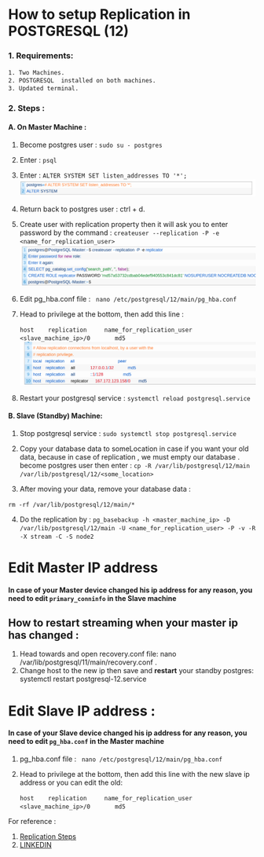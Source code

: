 # How to setup Replication in POSTGRESQL (12)

### 1. Requirements: 
    1. Two Machines.
    2. POSTGRESQL  installed on both machines.
    3. Updated terminal.

### 2. Steps : 

#### A. On Master Machine :
1. Become postgres user :
`sudo su - postgres`
2. Enter :
`psql`
3. Enter : 
`ALTER SYSTEM SET listen_addresses TO '*';`
![nmknk](/assets/m_alter_listen.png)

4. Return back to postgres user : ctrl + d.
5. Create user  with replication property then it will ask you to enter password by the command : 
`createuser --replication -P -e <name_for_replication_user>`
![nmknk](assets/m_rep_create_user.png)

6. Edit pg_hba.conf file :
` nano /etc/postgresql/12/main/pg_hba.conf`
7. Head to privilege at the bottom, then add this line :

    `host    replication     name_for_replication_user      <slave_machine_ip>/0       md5`
![nmknk](assets/privilege_master.png)


8. Restart your postgresql service : 
`systemctl reload postgresql.service`



#### B. Slave (Standby) Machine:
1. Stop postgresql service : 
`sudo systemctl stop postgresql.service`
2. Copy your database data to someLocation in case if you want your old data, because in case of replication , we must empty our database .
become postgres user then enter :
`cp -R /var/lib/postgresql/12/main /var/lib/postgresql/12/<some_location>`

3. After moving your data, remove your database data :

`rm -rf /var/lib/postgresql/12/main/*`

4. Do the replication by : 
`pg_basebackup -h <master_machine_ip> -D /var/lib/postgresql/12/main -U <name_for_replication_user> -P -v -R -X stream -C -S node2`






# Edit Master IP address

#### In case of your Master device changed his ip address for any reason, you need to edit `primary_conninfo` in **the Slave** machine
## How to restart streaming when your master ip has changed :
1. Head towards and open  recovery.conf file: nano /var/lib/postgresql/11/main/recovery.conf .
2. Change host to the new ip then save and **restart** your standby postgres: systemctl restart postgresql-12.service



# Edit Slave IP address :

#### In case of your Slave device changed his ip address for any reason, you need to edit `pg_hba.conf` in **the Master** machine
1.  pg_hba.conf file :
` nano /etc/postgresql/12/main/pg_hba.conf`
2. Head to privilege at the bottom, then add this line with the new slave ip address or you can edit the old:

    `host    replication     name_for_replication_user      <slave_machine_ip>/0       md5`



For reference : 
1. [Replication Steps](https://minervadb.xyz/step-by-step-postgresql-12-streaming-replication-on-ubuntu/)
1. [LINKEDIN](https://www.linkedin.com/in/mohammadghafri/)


    
